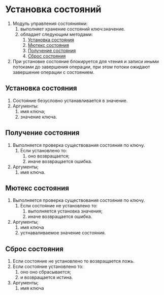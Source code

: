 # Установка состояний

1. Модуль управления состояниями:
    1. выполняет хранение состояний ключ:значение.
    0. обладает следующим методами:
        1. [Установка состояния](#установка-состояния)
        0. [Мютекс состояния](#получение-состояния)
        0. [Получение состояния](#мютекс-состояния)
        0. [Сброс состояния](#сброс-состояния)
0. При установке состояние блокируется для чтения и записи иными потоками до завершения
операции, при этом потоки ожидают завершение операции с состоянием.



## Установка состояния

1. Состояние безусловно устанавливается в значение.
0. Аргументы:
    1. имя ключа;
    0. значение ключа.

## Получение состояния

1. Выполняется проверка существования состояния по ключу.
    1. Если установлено то:
        1. оно возвращается;
        0. иначе возвращается ошибка.
2. Аргументы;
    1. имя ключа.

## Мютекс состояния

1. Выполняется проверка существования состояния по ключу.
    1. Если состояние не установлено то:
        1. выполняется установка значения;
        0. иначе возвращается ошибка.
2. Аргументы;
    1. имя ключа
    0. устнаваливаемое значение состояния.

## Сброс состояния

1. Если состояние не установлено то возвращается ложь.
0. Если состояние установлено то:
    1. оно оно сбрасывается;
    0. и возвращается истина.
2. Аргументы;
    1. имя ключа
